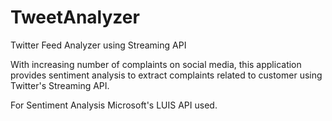 # TweetAnalyzer
Twitter Feed Analyzer using Streaming API

With increasing number of complaints on social media, this application provides sentiment analysis to extract complaints 
related to customer using Twitter's Streaming API.

For Sentiment Analysis Microsoft's LUIS API used.
